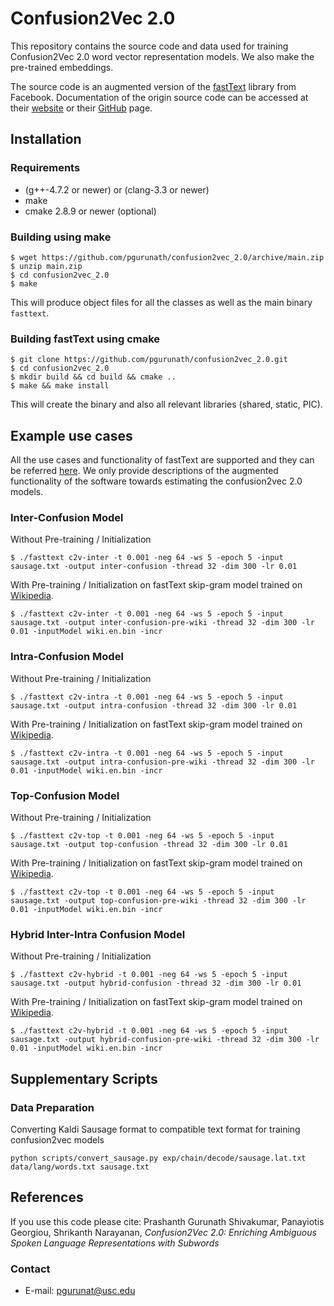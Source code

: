 # Confusion2Vec 2.0
This repository contains the source code and data used for training Confusion2Vec 2.0 word vector representation models. We also make the pre-trained embeddings.

The source code is an augmented version of the [fastText](https://fasttext.cc/) library from Facebook. Documentation of the origin source code can be accessed at their [website](https://fasttext.cc) or their [GitHub](https://github.com/facebookresearch/fastText) page.

## Installation
### Requirements
 
* (g++-4.7.2 or newer) or (clang-3.3 or newer)
* make
* cmake 2.8.9 or newer (optional)

### Building using make

```
$ wget https://github.com/pgurunath/confusion2vec_2.0/archive/main.zip
$ unzip main.zip
$ cd confusion2vec_2.0
$ make
```

This will produce object files for all the classes as well as the main binary `fasttext`.

### Building fastText using cmake

```
$ git clone https://github.com/pgurunath/confusion2vec_2.0.git
$ cd confusion2vec_2.0
$ mkdir build && cd build && cmake ..
$ make && make install
```

This will create the binary and also all relevant libraries (shared, static, PIC).

## Example use cases
All the use cases and functionality of fastText are supported and they can be referred [here](https://github.com/facebookresearch/fastText). We only provide descriptions of the augmented functionality of the software towards estimating the confusion2vec 2.0 models.

### Inter-Confusion Model
Without Pre-training / Initialization
```
$ ./fasttext c2v-inter -t 0.001 -neg 64 -ws 5 -epoch 5 -input sausage.txt -output inter-confusion -thread 32 -dim 300 -lr 0.01
```

With Pre-training / Initialization on fastText skip-gram model trained on [Wikipedia](https://fasttext.cc/docs/en/pretrained-vectors.html).
```
$ ./fasttext c2v-inter -t 0.001 -neg 64 -ws 5 -epoch 5 -input sausage.txt -output inter-confusion-pre-wiki -thread 32 -dim 300 -lr 0.01 -inputModel wiki.en.bin -incr
```

### Intra-Confusion Model
Without Pre-training / Initialization
```
$ ./fasttext c2v-intra -t 0.001 -neg 64 -ws 5 -epoch 5 -input sausage.txt -output intra-confusion -thread 32 -dim 300 -lr 0.01
```

With Pre-training / Initialization on fastText skip-gram model trained on [Wikipedia](https://fasttext.cc/docs/en/pretrained-vectors.html).
```
$ ./fasttext c2v-intra -t 0.001 -neg 64 -ws 5 -epoch 5 -input sausage.txt -output intra-confusion-pre-wiki -thread 32 -dim 300 -lr 0.01 -inputModel wiki.en.bin -incr
```

### Top-Confusion Model
Without Pre-training / Initialization
```
$ ./fasttext c2v-top -t 0.001 -neg 64 -ws 5 -epoch 5 -input sausage.txt -output top-confusion -thread 32 -dim 300 -lr 0.01
```

With Pre-training / Initialization on fastText skip-gram model trained on [Wikipedia](https://fasttext.cc/docs/en/pretrained-vectors.html).
```
$ ./fasttext c2v-top -t 0.001 -neg 64 -ws 5 -epoch 5 -input sausage.txt -output top-confusion-pre-wiki -thread 32 -dim 300 -lr 0.01 -inputModel wiki.en.bin -incr
```

### Hybrid Inter-Intra Confusion Model 
Without Pre-training / Initialization
```
$ ./fasttext c2v-hybrid -t 0.001 -neg 64 -ws 5 -epoch 5 -input sausage.txt -output hybrid-confusion -thread 32 -dim 300 -lr 0.01
```

With Pre-training / Initialization on fastText skip-gram model trained on [Wikipedia](https://fasttext.cc/docs/en/pretrained-vectors.html).
```
$ ./fasttext c2v-hybrid -t 0.001 -neg 64 -ws 5 -epoch 5 -input sausage.txt -output hybrid-confusion-pre-wiki -thread 32 -dim 300 -lr 0.01 -inputModel wiki.en.bin -incr
```

## Supplementary Scripts
### Data Preparation
Converting Kaldi Sausage format to compatible text format for training confusion2vec models
```
python scripts/convert_sausage.py exp/chain/decode/sausage.lat.txt data/lang/words.txt sausage.txt
```

## References
If you use this code please cite:
Prashanth Gurunath Shivakumar, Panayiotis Georgiou, Shrikanth Narayanan, *Confusion2Vec 2.0: Enriching Ambiguous Spoken Language Representations with Subwords*

### Contact
* E-mail: [pgurunat@usc.edu](mailto:pgurunat@usc.edu)
